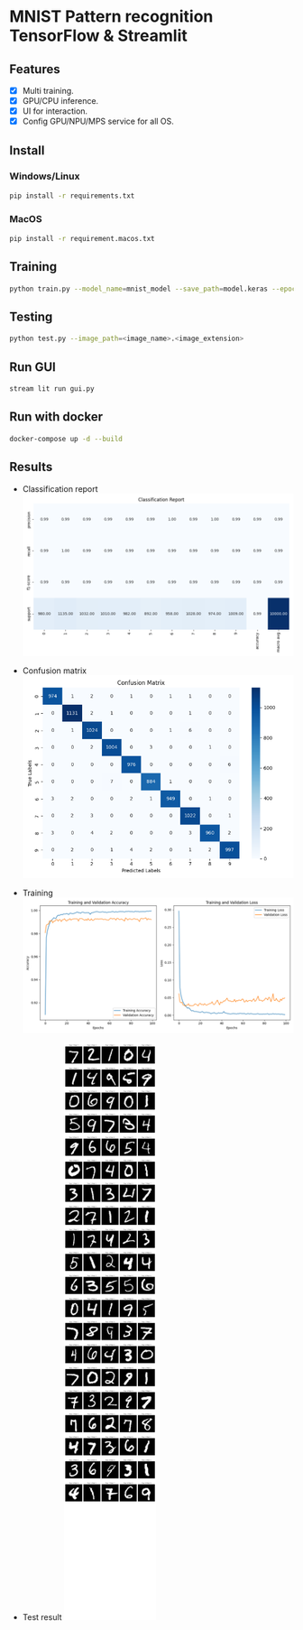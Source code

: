 # **MNIST Pattern recognition TensorFlow & Streamlit**

## **Features**
- [x] Multi training.
- [x] GPU/CPU inference.
- [x] UI for interaction.
- [x] Config GPU/NPU/MPS service for all OS.

## **Install**
### Windows/Linux
```bash
pip install -r requirements.txt
```
### MacOS
```bash
pip install -r requirement.macos.txt
```

## **Training**
```bash
python train.py --model_name=mnist_model --save_path=model.keras --epochs=100 --batch_size=512 --multi_gpu=False --num_samples_test=20
```

## **Testing**
```bash
python test.py --image_path=<image_name>.<image_extension>
```

## **Run GUI**
```bash
stream lit run gui.py
```

## **Run with docker**
```bash
docker-compose up -d --build
```

## **Results**
- Classification report
![Ảnh ví dụ](./classification_report_image.png)

- Confusion matrix
![Ảnh ví dụ](./confusion_matrix.png)

- Training
![Ảnh ví dụ](./training_history.png)

- Test result
![Ảnh ví dụ](./test_result.png)

